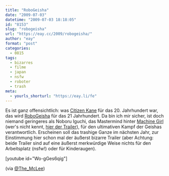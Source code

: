 ```yaml
---
title: "RoboGeisha"
date: "2009-07-03"
datetime: "2009-07-03 18:18:05"
id: "8153"
slug: "robogeisha"
url: "https://eay.cc/2009/robogeisha/"
author: "eay"
format: "post"
categories:
  - 0815
tags:
  - bizarres
  - filme
  - japan
  - nsfw
  - roboter
  - trash
meta:
  - yourls_shorturl: "https://eay.li/fe"
---
```


Es ist ganz offensichtlich: was [Citizen Kane](http://www.amazon.de/exec/obidos/ASIN/B001E7I316/eayznet-21) für das 20. Jahrhundert war, das wird [RoboGeisha](http://www.imdb.com/title/tt1381512/) für das 21 Jahrhundert. Da bin ich mir sicher, ist doch niemand geringeres als Noboru Iguchi, das Mastermind hinter [Machine Girl](http://www.imdb.com/title/tt1050160/) (wer's nicht kennt, [hier der Trailer](http://www.youtube.com/watch?v=h7xqgf43ibk)), für den ultimativen Kampf der Geishas verantwortlich. Erscheinen soll das trashige Ganze im nächsten Jahr, zur Einstimmung hier schon mal der äußerst bizarre Trailer (aber Achtung: beide Trailer sind auf eine äußerst merkwürdige Weise nichts für den Arbeitsplatz (nsfw!) oder für Kinderaugen).

\[youtube id="Wo-gGes6qig"\]

(via [@The\_McLee](http://twitter.com/The_McLee/status/2452036823))
